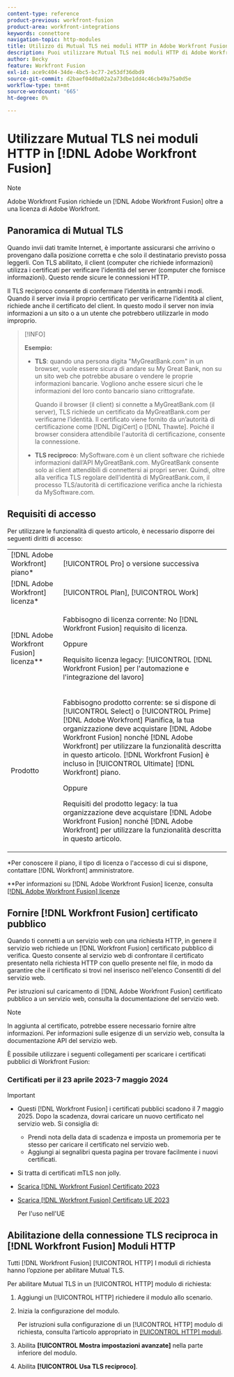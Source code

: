```yaml
---
content-type: reference
product-previous: workfront-fusion
product-area: workfront-integrations
keywords: connettore
navigation-topic: http-modules
title: Utilizzo di Mutual TLS nei moduli HTTP in Adobe Workfront Fusion
description: Puoi utilizzare Mutual TLS nei moduli HTTP di Adobe Workfront Fusion, consentendo a entrambi i lati della transazione di informazioni di verificare l’identità dell’altro.
author: Becky
feature: Workfront Fusion
exl-id: ace9c404-34de-4bc5-bc77-2e53df36dbd9
source-git-commit: d2baef04d0a02a2a73dbe1dd4c46cb49a75a0d5e
workflow-type: tm+mt
source-wordcount: '665'
ht-degree: 0%

---
```


# Utilizzare Mutual TLS nei moduli HTTP in [!DNL Adobe Workfront Fusion]

>[!NOTE]
>
>Adobe Workfront Fusion richiede un [!DNL Adobe Workfront Fusion] oltre a una licenza di Adobe Workfront.

## Panoramica di Mutual TLS

Quando invii dati tramite Internet, è importante assicurarsi che arrivino o provengano dalla posizione corretta e che solo il destinatario previsto possa leggerli. Con TLS abilitato, il client (computer che richiede informazioni) utilizza i certificati per verificare l&#39;identità del server (computer che fornisce informazioni). Questo rende sicure le connessioni HTTP.

Il TLS reciproco consente di confermare l’identità in entrambi i modi. Quando il server invia il proprio certificato per verificarne l’identità al client, richiede anche il certificato del client. In questo modo il server non invia informazioni a un sito o a un utente che potrebbero utilizzarle in modo improprio.

>[!INFO]
>
>**Esempio:**
>
>* **TLS**: quando una persona digita &quot;MyGreatBank.com&quot; in un browser, vuole essere sicura di andare su My Great Bank, non su un sito web che potrebbe abusare o vendere le proprie informazioni bancarie. Vogliono anche essere sicuri che le informazioni del loro conto bancario siano crittografate.
>
>   Quando il browser (il client) si connette a MyGreatBank.com (il server), TLS richiede un certificato da MyGreatBank.com per verificarne l’identità. Il certificato viene fornito da un’autorità di certificazione come [!DNL DigiCert] o [!DNL Thawte]. Poiché il browser considera attendibile l&#39;autorità di certificazione, consente la connessione.
>
>* **TLS reciproco**: MySoftware.com è un client software che richiede informazioni dall’API MyGreatBank.com. MyGreatBank consente solo ai client attendibili di connettersi ai propri server. Quindi, oltre alla verifica TLS regolare dell’identità di MyGreatBank.com, il processo TLS/autorità di certificazione verifica anche la richiesta da MySoftware.com.

## Requisiti di accesso

Per utilizzare le funzionalità di questo articolo, è necessario disporre dei seguenti diritti di accesso:

<table style="table-layout:auto"> 
 <col> 
 <col> 
 <tbody> 
  <tr> 
   <td role="rowheader">[!DNL Adobe Workfront] piano*</td> 
   <td> <p>[!UICONTROL Pro] o versione successiva</p> </td> 
  </tr> 
  <tr data-mc-conditions=""> 
   <td role="rowheader">[!DNL Adobe Workfront] licenza*</td> 
   <td> <p>[!UICONTROL Plan], [!UICONTROL Work]</p> </td> 
  </tr> 
  <tr> 
   <td role="rowheader">[!DNL Adobe Workfront Fusion] licenza**</td> 
   <td>
   <p>Fabbisogno di licenza corrente: No [!DNL Workfront Fusion] requisito di licenza.</p>
   <p>Oppure</p>
   <p>Requisito licenza legacy: [!UICONTROL [!DNL Workfront Fusion] per l'automazione e l'integrazione del lavoro] </p>
   </td> 
  </tr> 
  <tr> 
   <td role="rowheader">Prodotto</td> 
   <td>
   <p>Fabbisogno prodotto corrente: se si dispone di [!UICONTROL Select] o [!UICONTROL Prime] [!DNL Adobe Workfront] Pianifica, la tua organizzazione deve acquistare [!DNL Adobe Workfront Fusion] nonché [!DNL Adobe Workfront] per utilizzare la funzionalità descritta in questo articolo. [!DNL Workfront Fusion] è incluso in [!UICONTROL Ultimate] [!DNL Workfront] piano.</p>
   <p>Oppure</p>
   <p>Requisiti del prodotto legacy: la tua organizzazione deve acquistare [!DNL Adobe Workfront Fusion] nonché [!DNL Adobe Workfront] per utilizzare la funzionalità descritta in questo articolo.</p>
   </td> 
  </tr> 
 </tbody> 
</table>

&#42;Per conoscere il piano, il tipo di licenza o l&#39;accesso di cui si dispone, contattare [!DNL Workfront] amministratore.

&#42;&#42;Per informazioni su [!DNL Adobe Workfront Fusion] licenze, consulta [[!DNL Adobe Workfront Fusion] licenze](../../../workfront-fusion/get-started/license-automation-vs-integration.md)

## Fornire [!DNL Workfront Fusion] certificato pubblico


Quando ti connetti a un servizio web con una richiesta HTTP, in genere il servizio web richiede un [!DNL Workfront Fusion] certificato pubblico di verifica. Questo consente al servizio web di confrontare il certificato presentato nella richiesta HTTP con quello presente nel file, in modo da garantire che il certificato si trovi nel inserisco nell&#39;elenco Consentiti di del servizio web.

Per istruzioni sul caricamento di [!DNL Adobe Workfront Fusion] certificato pubblico a un servizio web, consulta la documentazione del servizio web.

>[!NOTE]
>
>In aggiunta al certificato, potrebbe essere necessario fornire altre informazioni. Per informazioni sulle esigenze di un servizio web, consulta la documentazione API del servizio web.

È possibile utilizzare i seguenti collegamenti per scaricare i certificati pubblici di Workfront Fusion:

### Certificati per il 23 aprile 2023-7 maggio 2024

>[!IMPORTANT]
>
>* Questi [!DNL Workfront Fusion] i certificati pubblici scadono il 7 maggio 2025. Dopo la scadenza, dovrai caricare un nuovo certificato nel servizio web. Si consiglia di:
>
>   * Prendi nota della data di scadenza e imposta un promemoria per te stesso per caricare il certificato nel servizio web.
>   * Aggiungi ai segnalibri questa pagina per trovare facilmente i nuovi certificati.
>
>* Si tratta di certificati mTLS non jolly.

* [Scarica [!DNL Workfront Fusion] Certificato 2023](/help/quicksilver/workfront-fusion/apps-and-their-modules/http-modules/assets/fusion-prod-us-mtls-certificate.pem)
* [Scarica [!DNL Workfront Fusion] Certificato UE 2023](/help/quicksilver/workfront-fusion/apps-and-their-modules/http-modules/assets/fusion-prod-eu-mtls-certificate.pem)

  Per l&#39;uso nell&#39;UE

<!--

### Certificates for November 14, 2022 - July 15, 2023

>[!IMPORTANT]
>
>* These [!DNL Workfront Fusion] public certificates expire on July 15, 2023.
>* These are wildcard mTLS certificates.

* [Download [!DNL Workfront Fusion] Certificate 2023](https://cdn.experience.workfront.com/Documentation/Workfront+Fusion+2.0+public+certificates/app_workfrontfusion_com-jul-15-2023+updated.cer)
* [Download [!DNL Workfront Fusion] EU Certificate 2023](https://cdn.experience.workfront.com/Documentation/Workfront+Fusion/app-eu_workfrontfusion_com-jul-15-2023.cer)

   For use in the EU 

   -->

## Abilitazione della connessione TLS reciproca in [!DNL Workfront Fusion] Moduli HTTP

Tutti [!DNL Workfront Fusion] [!UICONTROL HTTP] I moduli di richiesta hanno l’opzione per abilitare Mutual TLS.

Per abilitare Mutual TLS in un [!UICONTROL HTTP] modulo di richiesta:

1. Aggiungi un [!UICONTROL HTTP] richiedere il modulo allo scenario.
1. Inizia la configurazione del modulo.

   Per istruzioni sulla configurazione di un [!UICONTROL HTTP] modulo di richiesta, consulta l’articolo appropriato in [[!UICONTROL HTTP] moduli](../../../workfront-fusion/apps-and-their-modules/http-modules/http-modules-1.md).

1. Abilita **[!UICONTROL Mostra impostazioni avanzate]** nella parte inferiore del modulo.
1. Abilita **[!UICONTROL Usa TLS reciproco]**.
